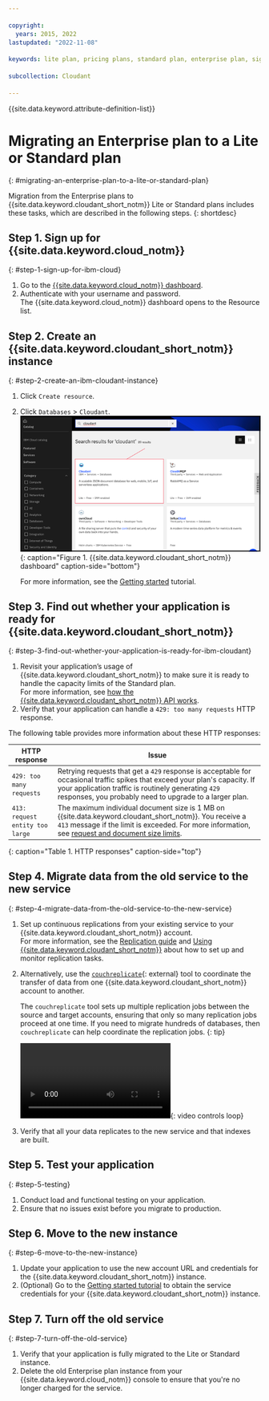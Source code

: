 ```yaml
---

copyright:
  years: 2015, 2022
lastupdated: "2022-11-08"

keywords: lite plan, pricing plans, standard plan, enterprise plan, sign up, test application, move to new instance

subcollection: Cloudant

---
```


{{site.data.keyword.attribute-definition-list}}

# Migrating an Enterprise plan to a Lite or Standard plan
{: #migrating-an-enterprise-plan-to-a-lite-or-standard-plan}

Migration from the Enterprise plans to {{site.data.keyword.cloudant_short_notm}} Lite or Standard plans includes these tasks, which are described in the following steps. 
{: shortdesc}

## Step 1. Sign up for {{site.data.keyword.cloud_notm}}
{: #step-1-sign-up-for-ibm-cloud}

1.  Go to the [{{site.data.keyword.cloud_notm}} dashboard](https://cloud.ibm.com/).
2. Authenticate with your username and password.  
   The {{site.data.keyword.cloud_notm}} dashboard opens to the Resource list.

## Step 2. Create an {{site.data.keyword.cloudant_short_notm}} instance
{: #step-2-create-an-ibm-cloudant-instance}

1. Click `Create resource`.
2. Click `Databases` > `Cloudant`.  
   ![Select **Databases** > **Cloudant dashboard** as your instance.](../tutorials/images/img0003.png){: caption="Figure 1. {{site.data.keyword.cloudant_short_notm}} dashboard" caption-side="bottom"}

   For more information, see the [Getting started](/docs/Cloudant?topic=Cloudant-getting-started-with-cloudant) tutorial.  

## Step 3. Find out whether your application is ready for {{site.data.keyword.cloudant_short_notm}}
{: #step-3-find-out-whether-your-application-is-ready-for-ibm-cloudant}

1. Revisit your application’s usage of {{site.data.keyword.cloudant_short_notm}} to make sure it is ready to handle the capacity limits of the Standard plan.  
   For more information, see [how the {{site.data.keyword.cloudant_short_notm}} API works](/docs/Cloudant?topic=Cloudant-ibm-cloud-public#provisioned-throughput-capacity). 
2. Verify that your application can handle a `429: too many requests` HTTP response. 
  
The following table provides more information about these HTTP responses:

| HTTP response | Issue |
|--------------|--------|
| `429: too many requests` | Retrying requests that get a `429` response is acceptable for occasional traffic spikes that exceed your plan's capacity. If your application traffic is routinely generating `429` responses, you probably need to upgrade to a larger plan. |
| `413: request entity too large` | The maximum individual document size is 1 MB on {{site.data.keyword.cloudant_short_notm}}. You receive a `413` message if the limit is exceeded. For more information, see [request and document size limits](/docs/Cloudant?topic=Cloudant-ibm-cloud-public#request-and-document-size-limits). |
{: caption="Table 1. HTTP responses" caption-side="top"}

## Step 4. Migrate data from the old service to the new service 
{: #step-4-migrate-data-from-the-old-service-to-the-new-service}

1. Set up continuous replications from your existing service to your {{site.data.keyword.cloudant_short_notm}} account.  
   For more information, see the [Replication guide](/docs/Cloudant?topic=Cloudant-replication-api) and [Using {{site.data.keyword.cloudant_short_notm}}](/docs/Cloudant?topic=Cloudant-ibm-cloudant-basics) about how to set up and monitor replication tasks.
2. Alternatively, use the [`couchreplicate`](https://www.npmjs.com/package/couchreplicate){: external} tool to coordinate the transfer of data from one {{site.data.keyword.cloudant_short_notm}} account to another. 

   The `couchreplicate` tool sets up multiple replication jobs between the source and target accounts, ensuring that only so many replication jobs proceed at one time. If you need to migrate hundreds of databases, then `couchreplicate` can help coordinate the replication jobs.
   {: tip}

   ![Couchreplicate tool](../images/couchreplicate.mp4){: video controls loop}
3. Verify that all your data replicates to the new service and that indexes are built.

## Step 5. Test your application
{: #step-5-testing}

1. Conduct load and functional testing on your application.
2. Ensure that no issues exist before you migrate to production.

## Step 6. Move to the new instance
{: #step-6-move-to-the-new-instance}

1. Update your application to use the new account URL and credentials for the {{site.data.keyword.cloudant_short_notm}} instance. 
2. (Optional) Go to the [Getting started tutorial](/docs/Cloudant?topic=Cloudant-getting-started-with-cloudant) to obtain the service credentials for your {{site.data.keyword.cloudant_short_notm}} instance.

## Step 7. Turn off the old service
{: #step-7-turn-off-the-old-service}

1. Verify that your application is fully migrated to the Lite or Standard instance.
2. Delete the old Enterprise plan instance from your {{site.data.keyword.cloud_notm}} console to ensure that you're no longer charged for the service.
